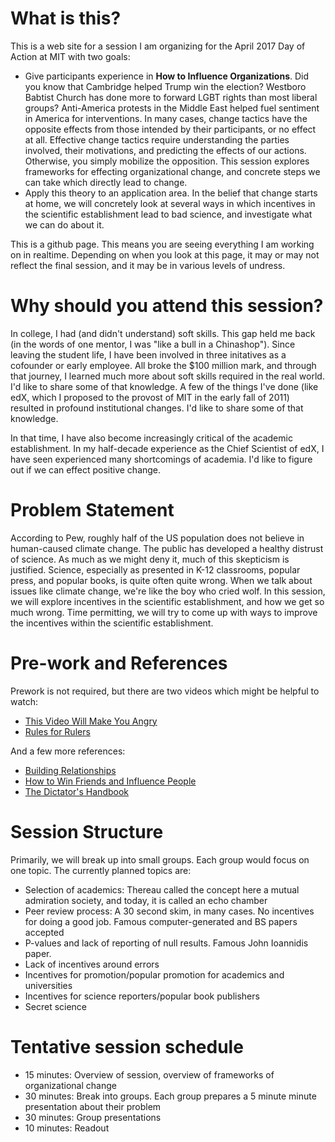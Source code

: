 # What is this?

This is a web site for a session I am organizing for the April 2017
Day of Action at MIT with two goals: 

* Give participants experience in **How to Influence
Organizations**. Did you know that Cambridge helped Trump win the
election? Westboro Babtist Church has done more to forward LGBT rights
than most liberal groups? Anti-America protests in the Middle East
helped fuel sentiment in America for interventions. In many cases,
change tactics have the opposite effects from those intended by their
participants, or no effect at all. Effective change tactics require
understanding the parties involved, their motivations, and predicting
the effects of our actions. Otherwise, you simply mobilize the
opposition. This session explores frameworks for effecting
organizational change, and concrete steps we can take which directly
lead to change.
* Apply this theory to an application area. In the belief that change
starts at home, we will concretely look at several ways in which
incentives in the scientific establishment lead to bad science, and
investigate what we can do about it.

This is a github page. This means you are seeing everything I am
working on in realtime. Depending on when you look at this page, it
may or may not reflect the final session, and it may be in various
levels of undress.

# Why should you attend this session?

In college, I had (and didn't understand) soft skills. This gap held
me back (in the words of one mentor, I was "like a bull in a
Chinashop"). Since leaving the student life, I have been involved in
three initatives as a cofounder or early employee. All broke the $100
million mark, and through that journey, I learned much more about soft
skills required in the real world. I'd like to share some of that
knowledge. A few of the things I've done (like edX, which I proposed
to the provost of MIT in the early fall of 2011) resulted in profound
institutional changes. I'd like to share some of that knowledge.

In that time, I have also become increasingly critical of the academic
establishment. In my half-decade experience as the Chief Scientist of
edX, I have seen experienced many shortcomings of academia. I'd like
to figure out if we can effect positive change.

# Problem Statement

According to Pew, roughly half of the US population does not believe
in human-caused climate change. The public has developed a healthy
distrust of science. As much as we might deny it, much of this
skepticism is justified. Science, especially as presented in K-12
classrooms, popular press, and popular books, is quite often quite
wrong. When we talk about issues like climate change, we're like the
boy who cried wolf. In this session, we will explore incentives in the
scientific establishment, and how we get so much wrong. Time
permitting, we will try to come up with ways to improve the incentives
within the scientific establishment.

# Pre-work and References

Prework is not required, but there are two videos which might be
helpful to watch:

* [This Video Will Make You Angry](https://www.youtube.com/watch?v=rE3j_RHkqJc)
* [Rules for Rulers](https://www.youtube.com/watch?v=rStL7niR7gs)

And a few more references:

* [Building Relationships](http://morassociates.com/readings/MOR_Building_Relationships_Article.pdf)
* [How to Win Friends and Influence People](https://www.amazon.com/How-Win-Friends-Influence-People/dp/0671027034)
* [The Dictator's Handbook](https://www.amazon.com/Dictators-Handbook-Behavior-Almost-Politics/dp/1610391845)

# Session Structure

Primarily, we will break up into small groups. Each group would focus
on one topic. The currently planned topics are:

* Selection of academics: Thereau called the concept here a mutual
  admiration society, and today, it is called an echo chamber
* Peer review process: A 30 second skim, in many cases. No incentives
  for doing a good job. Famous computer-generated and BS papers
  accepted
* P-values and lack of reporting of null results. Famous John
  Ioannidis paper.
* Lack of incentives around errors
* Incentives for promotion/popular promotion for academics and
  universities
* Incentives for science reporters/popular book publishers
* Secret science

# Tentative session schedule

* 15 minutes: Overview of session, overview of frameworks of
  organizational change
* 30 minutes: Break into groups. Each group prepares a 5 minute minute
  presentation about their problem
* 30 minutes: Group presentations
* 10 minutes: Readout
